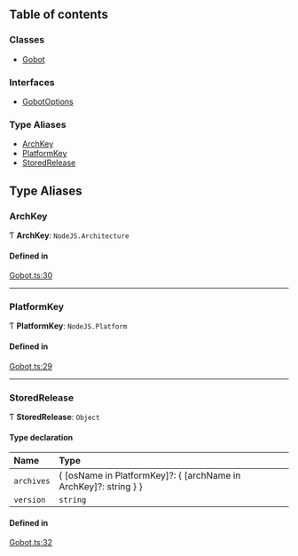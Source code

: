 ## Table of contents

### Classes

- [Gobot](../classes/Gobot.Gobot.md)

### Interfaces

- [GobotOptions](../interfaces/Gobot.GobotOptions.md)

### Type Aliases

- [ArchKey](Gobot.md#archkey)
- [PlatformKey](Gobot.md#platformkey)
- [StoredRelease](Gobot.md#storedrelease)

## Type Aliases

### ArchKey

Ƭ **ArchKey**: `NodeJS.Architecture`

#### Defined in

[Gobot.ts:30](https://github.com/benallfree/gobot/blob/v1.0.0-alpha.19/src/Gobot.ts#L30)

___

### PlatformKey

Ƭ **PlatformKey**: `NodeJS.Platform`

#### Defined in

[Gobot.ts:29](https://github.com/benallfree/gobot/blob/v1.0.0-alpha.19/src/Gobot.ts#L29)

___

### StoredRelease

Ƭ **StoredRelease**: `Object`

#### Type declaration

| Name | Type |
| :------ | :------ |
| `archives` | \{ [osName in PlatformKey]?: \{ [archName in ArchKey]?: string } } |
| `version` | `string` |

#### Defined in

[Gobot.ts:32](https://github.com/benallfree/gobot/blob/v1.0.0-alpha.19/src/Gobot.ts#L32)
